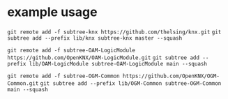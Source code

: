 # example usage

`git remote add -f subtree-knx https://github.com/thelsing/knx.git`
`git subtree add --prefix lib/knx subtree-knx master --squash`

`git remote add -f subtree-OAM-LogicModule https://github.com/OpenKNX/OAM-LogicModule.git`
`git subtree add --prefix lib/OAM-LogicModule subtree-OAM-LogicModule main --squash`

`git remote add -f subtree-OGM-Common https://github.com/OpenKNX/OGM-Common.git`
`git subtree add --prefix lib/OGM-Common subtree-OGM-Common main --squash `